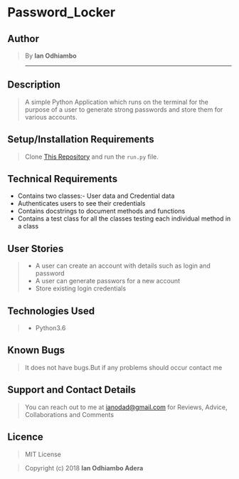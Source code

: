 # Password_Locker

## Author

> By **Ian Odhiambo**

> -----------------------------------------------------------

## Description

> A simple Python Application which runs on the terminal for the purpose of a user to generate strong passwords and store them for various accounts.

## Setup/Installation Requirements

> Clone [This Repository](https://github.com/) and run the
`run.py` file.

## Technical Requirements

* Contains two classes:- User data and Credential data
* Authenticates users to see their credentials
* Contains docstrings to document methods and functions
* Contains a test class for all the classes testing each individual method in a class

## User Stories

> * A user can create an account with details such as login and password
> * A user can generate passwors for a new account
> * Store existing login credentials

## Technologies Used

> * Python3.6

## Known Bugs

> It does not have bugs.But if any problems should occur contact me

## Support and Contact Details

> You can reach out to me at ianodad@gmail.com
for Reviews, Advice, Collaborations and Comments

## Licence

> MIT License

> Copyright (c) 2018 **Ian Odhiambo Adera**
